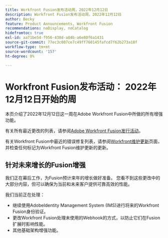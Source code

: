 ```yaml
---
title: Workfront Fusion发布活动周，2022年12月12日
description: Workfront Fusion发布活动周，2022年12月12日
author: Becky
feature: Product Announcements, Workfront Fusion
recommendations: noDisplay, noCatalog
hidefromtoc: true
exl-id: aa71be54-f956-438d-a84b-a6e80f6a1431
source-git-commit: 77ec3c007ce7c49ff760145fafcd7f62b273a18f
workflow-type: tm+mt
source-wordcount: '157'
ht-degree: 0%

---
```


# Workfront Fusion发布活动： 2022年12月12日开始的周

本页介绍了2022年12月12日这一周在Adobe Workfront Fusion中所做的所有增强功能。

有关所有最近更改的列表，请参阅[Adobe Workfront Fusion发行活动](/help/workfront-fusion/fusion-product-releases/fusion-release-activity.md)。

有关Workfront Fusion中最近的错误修复列表，请参阅[Workfront维护更新](https://experienceleague.adobe.com/docs/workfront-known-issues/releases/current-updates.html?lang=zh-Hans)页面，并检查任何标记为Workfront Fusion维护更新的更新。

## 针对未来增长的Fusion增强

我们正在幕后工作，为Fusion预计来年的增长做好准备。 您看不到这些更改中的大部分内容，但可以确保为当前和未来客户提供可靠高效的性能。


我们当前正在处理：

* 继续使用AdobeIdentity Management System (IMS)进行将来的Workfront Fusion身份验证。
* 更改Workfront Fusion处理未使用的Webhook的方式，以防止它们在Fusion扩展时影响性能。
* 其他基础架构增强功能。
